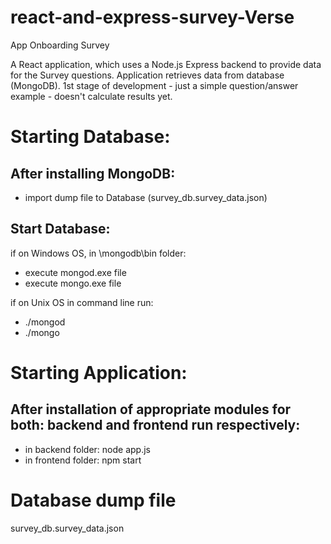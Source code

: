 # react-and-express-survey-Verse
App Onboarding Survey

A React application, which uses a Node.js Express backend to provide data for the Survey questions.
Application retrieves data from database (MongoDB).
1st stage of development - just a simple question/answer example - doesn't calculate results yet.


# Starting Database:
## After installing MongoDB:
- import dump file to Database (survey_db.survey_data.json)

## Start Database:
if on Windows OS, in \mongodb\bin folder:
 - execute mongod.exe file
 - execute mongo.exe file

if on Unix OS in command line run:
 - ./mongod
 - ./mongo


# Starting Application:
## After installation of appropriate modules for both: backend and frontend run respectively:
- in backend folder:
  node app.js
- in frontend folder:
  npm start

# Database dump file
survey_db.survey_data.json
